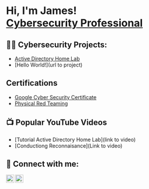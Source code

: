 <h1>Hi, I'm James! <br/><a href="https://www.linkedin.com/in/james-cooper-539261186/">Cybersecurity Professional</a></h1>

<h2>👨‍💻 Cybersecurity Projects:</h2>

- [Active Directory Home Lab](https://github.com/LuiyTheNinja/ActiveDirectoryLab/blob/main/README.md)
- [Hello World!](url to project)

<h2> Certifications</h2>

- [Google Cyber Security Certificate](https://imgur.com/a/ccTeuxp)
- [Physical Red Teaming](https://imgur.com/QECL9QL)

<h2>📺 Popular YouTube Videos</h2>

- [Tutorial Active Directory Home Lab](link to video)
- [Conductiong Reconnaisance](Link to video)

<h2> 🤳 Connect with me:</h2>

[<img align="left" alt="JamesCooper | YouTube" width="22px" src="https://cdn.jsdelivr.net/npm/simple-icons@v3/icons/youtube.svg" />][youtube]
[<img align="left" alt="JamesCooper | LinkedIn" width="22px" src="https://cdn.jsdelivr.net/npm/simple-icons@v3/icons/linkedin.svg" />][linkedin]

[youtube]: (url_to_youtube)
[linkedin]: https://www.linkedin.com/in/james-cooper-539261186/

<!--
**joshmadakor1/joshmadakor1** is a ✨ _special_ ✨ repository because its `README.md` (this file) appears on your GitHub profile.

Here are some ideas to get you started:

- 🔭 I’m currently working on ...
- 🌱 I’m currently learning ...
- 👯 I’m looking to collaborate on ...
- 🤔 I’m looking for help with ...
- 💬 Ask me about ...
- 📫 How to reach me: ...
- 😄 Pronouns: ...
- ⚡ Fun fact: ...
-->
